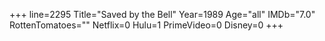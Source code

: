 +++
line=2295
Title="Saved by the Bell"
Year=1989
Age="all"
IMDb="7.0"
RottenTomatoes=""
Netflix=0
Hulu=1
PrimeVideo=0
Disney=0
+++

